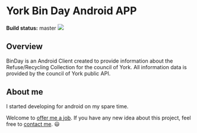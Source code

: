 # York Bin Day Android APP

**Build status:** master ![](https://travis-ci.org/PedroLourenco/binDay.svg?branch=master)

## Overview
BinDay is an Android Client created to provide information about the Refuse/Recycling Collection for the council of York.
All information data is provided by the council of York public API.


## About me
I started developing for android on my spare time.

Welcome to [offer me a job](mailto:pdrolourenco@gmail.com). If you have any new idea about this project, feel free to [contact me](mailto:pdrolourenco@gmail.com). :smiley:
